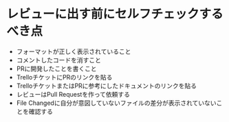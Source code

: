 # レビューに出す前にセルフチェックするべき点
- フォーマットが正しく表示されていること
- コメントしたコードを消すこと
- PRに開発したことを書くこと
- TrelloチケットにPRのリンクを貼る
- TrelloチケットまたはPRに参考にしたドキュメントのリンクを貼る
- レビューはPull Requestを作って依頼する
- File Changedに自分が意図していないファイルの差分が表示されていないことを確認する
